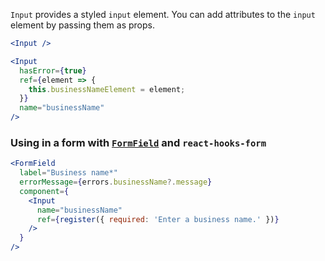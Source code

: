 `Input` provides a styled `input` element. You can add attributes to the `input` element by passing them as props.

```jsx
<Input />
```

```jsx
<Input
  hasError={true}
  ref={element => {
    this.businessNameElement = element;
  }}
  name="businessName"
/>
```

### Using in a form with [`FormField`](/#/Components?id=formfield) and `react-hooks-form`

```jsx static
<FormField
  label="Business name*"
  errorMessage={errors.businessName?.message}
  component={
    <Input
      name="businessName"
      ref={register({ required: 'Enter a business name.' })}
    />
  }
/>
```
